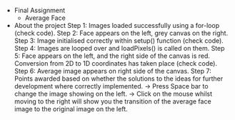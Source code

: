 * Final Assignment
    - Average Face
* About the project
    Step 1: Images loaded successfully using a for-loop (check code).
    Step 2: Face appears on the left, grey canvas on the right.
    Step 3: Image initialised correctly within setup() function (check code).
    Step 4: Images are looped over and loadPixels() is called on them.
    Step 5: Face appears on the left, and the right side of the canvas is red. Conversion from 2D to 1D coordinates has taken place (check code).
    Step 6: Average image appears on right side of the canvas.
    Step 7: Points awarded based on whether the solutions to the ideas for further development where correctly implemented.
        -> Press Space bar to change the image showing on the left.
        -> Click on the mouse whilst moving to the right will show you the transition of the average face image to the original image on the left.